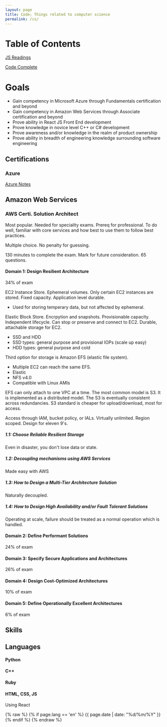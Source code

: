 ```yaml
---
layout: page
title: Code; Things related to computer science
permalink: /cs/
---
```


# Table of Contents
<a href="/jsreading/">JS Readings</a>

<a href="/codecomplete/">Code Complete</a>


# Goals
- Gain competency in Microsoft Azure through Fundamentals certification and beyond
- Gain competency in Amazon Web Services through Associate certification and beyond
- Prove ability in React JS Front End development
- Prove knowledge in novice level C++ or C# development
- Prove awareness and/or knowledge in the realm of product ownership
- Prove ability in breadth of engineering knowledge surrounding software engineering

## Certifications

### Azure
<a href="/azure_notes/">Azure Notes</a>

## Amazon Web Services

### AWS Certi. Solution Architect

Most popular. Needed for speciality exams. Prereq for professional. To do well, 
familiar with core services and how best to use them to follow best practices.

Multiple choice. No penalty for guessing.

130 minutes to complete the exam. Mark for future consideration. 65 questions. 

#### Domain 1: Design Resilient Architecture
34% of exam

EC2 Instance Store. Ephemeral volumes. Only certain EC2 instances are stored. Fixed capacity. Application level durable.
- Used for storing temperary data, but not affected by ephemeral. 

Elastic Block Store. Encrpytion and snapshots. Provisionable capacity. Independent lifecycle. Can stop or preserve and 
connect to EC2. Durable, attachable storage for EC2.
- SSD and HDD
- SSD types: general purpose and provisional IOPs (scale up easy)
- HDD types: general purpose and cold

Third option for storage is Amazon EFS (elastic file system). 
- Multiple EC2 can reach the same EFS.
- Elastic
- NFS v4.0
- Compatible with Linux AMIs

EFS can only attach to one VPC at a time. The most common model is S3. It is implemented as a distributed model. 
The S3 is eventually consistent across redundancies. S3 standard is cheaper for upload/download, most for access. 

Access through IAM, bucket policy, or IALs. Virtually unlimited. Region scoped. Design for eleven 9's.

##### 1.1: Choose Reliable Resilient Storage

Even in disaster, you don't lose data or state. 

##### 1.2: Decoupling mechanisms using AWS Services

Made easy with AWS

##### 1.3: How to Design a Multi-Tier Architecture Solution

Naturally decoupled.

##### 1.4: How to Design High Availability and/or Fault Tolerant Solutions

Operating at scale, failure should be treated as a normal operation which is handled.




#### Domain 2: Define Performant Solutions
24% of exam

#### Domain 3: Specify Secure Applications and Architectures
26% of exam

#### Domain 4: Design Cost-Optimized Architectures
10% of exam

#### Domain 5: Define Operationally Excellent Architectures
6% of exam




## Skills 

## Languages

#### Python


#### C++


#### Ruby


#### HTML, CSS, JS
Using React

{% raw %}
{% if page.lang == 'en' %}
    {{ page.date | date: "%d/%m/%Y" }}
{% endif %}
{% endraw %}

